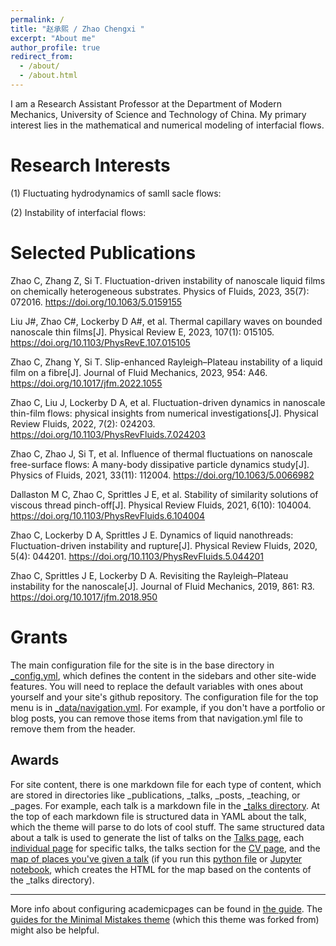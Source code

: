 ```yaml
---
permalink: /
title: "赵承熙 / Zhao Chengxi "
excerpt: "About me"
author_profile: true
redirect_from: 
  - /about/
  - /about.html
---
```


I am a Research Assistant Professor at the Department of Modern Mechanics, University of Science and Technology of China. My primary interest lies in the mathematical and numerical modeling of interfacial flows.

Research Interests
======
(1) Fluctuating hydrodynamics of samll sacle flows:

(2) Instability of interfacial flows:

Selected Publications
======
Zhao C, Zhang Z, Si T. Fluctuation-driven instability of nanoscale liquid films on chemically heterogeneous substrates. Physics of Fluids, 2023, 35(7): 072016.
https://doi.org/10.1063/5.0159155

Liu J#, Zhao C#, Lockerby D A#, et al. Thermal capillary waves on bounded nanoscale thin films[J]. Physical Review E, 2023, 107(1): 015105.
https://doi.org/10.1103/PhysRevE.107.015105

Zhao C, Zhang Y, Si T. Slip-enhanced Rayleigh–Plateau instability of a liquid film on a fibre[J]. Journal of Fluid Mechanics, 2023, 954: A46.
https://doi.org/10.1017/jfm.2022.1055

Zhao C, Liu J, Lockerby D A, et al. Fluctuation-driven dynamics in nanoscale thin-film flows: physical insights from numerical investigations[J]. Physical Review Fluids, 2022, 7(2): 024203.
https://doi.org/10.1103/PhysRevFluids.7.024203

Zhao C, Zhao J, Si T, et al. Influence of thermal fluctuations on nanoscale free-surface flows: A many-body dissipative particle dynamics study[J]. Physics of Fluids, 2021, 33(11): 112004.
https://doi.org/10.1063/5.0066982

Dallaston M C, Zhao C, Sprittles J E, et al. Stability of similarity solutions of viscous thread pinch-off[J]. Physical Review Fluids, 2021, 6(10): 104004.
https://doi.org/10.1103/PhysRevFluids.6.104004

Zhao C, Lockerby D A, Sprittles J E. Dynamics of liquid nanothreads: Fluctuation-driven instability and rupture[J]. Physical Review Fluids, 2020, 5(4): 044201.
https://doi.org/10.1103/PhysRevFluids.5.044201

Zhao C, Sprittles J E, Lockerby D A. Revisiting the Rayleigh–Plateau instability for the nanoscale[J]. Journal of Fluid Mechanics, 2019, 861: R3.
https://doi.org/10.1017/jfm.2018.950

Grants
======
The main configuration file for the site is in the base directory in [_config.yml](https://github.com/academicpages/academicpages.github.io/blob/master/_config.yml), which defines the content in the sidebars and other site-wide features. You will need to replace the default variables with ones about yourself and your site's github repository. The configuration file for the top menu is in [_data/navigation.yml](https://github.com/academicpages/academicpages.github.io/blob/master/_data/navigation.yml). For example, if you don't have a portfolio or blog posts, you can remove those items from that navigation.yml file to remove them from the header. 

Awards
------
For site content, there is one markdown file for each type of content, which are stored in directories like _publications, _talks, _posts, _teaching, or _pages. For example, each talk is a markdown file in the [_talks directory](https://github.com/academicpages/academicpages.github.io/tree/master/_talks). At the top of each markdown file is structured data in YAML about the talk, which the theme will parse to do lots of cool stuff. The same structured data about a talk is used to generate the list of talks on the [Talks page](https://academicpages.github.io/talks), each [individual page](https://academicpages.github.io/talks/2012-03-01-talk-1) for specific talks, the talks section for the [CV page](https://academicpages.github.io/cv), and the [map of places you've given a talk](https://academicpages.github.io/talkmap.html) (if you run this [python file](https://github.com/academicpages/academicpages.github.io/blob/master/talkmap.py) or [Jupyter notebook](https://github.com/academicpages/academicpages.github.io/blob/master/talkmap.ipynb), which creates the HTML for the map based on the contents of the _talks directory).


------
More info about configuring academicpages can be found in [the guide](https://academicpages.github.io/markdown/). The [guides for the Minimal Mistakes theme](https://mmistakes.github.io/minimal-mistakes/docs/configuration/) (which this theme was forked from) might also be helpful.

